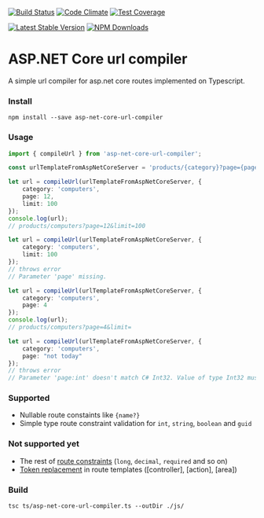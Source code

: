[![Build Status](https://travis-ci.org/TheHatSky/asp-net-core-url-compiler.svg?branch=master)](https://travis-ci.org/TheHatSky/asp-net-core-url-compiler)
[![Code Climate](https://codeclimate.com/github/TheHatSky/asp-net-core-url-compiler/badges/gpa.svg)](https://codeclimate.com/github/TheHatSky/asp-net-core-url-compiler)
[![Test Coverage](https://codeclimate.com/github/TheHatSky/asp-net-core-url-compiler/badges/coverage.svg)](https://codeclimate.com/github/TheHatSky/asp-net-core-url-compiler/coverage)


[![Latest Stable Version](https://img.shields.io/npm/v/asp-net-core-url-compiler.svg)](https://www.npmjs.com/package/asp-net-core-url-compiler)
[![NPM Downloads](https://img.shields.io/npm/dt/asp-net-core-url-compiler.svg)](https://www.npmjs.com/package/asp-net-core-url-compiler)

# ASP.NET Core url compiler
A simple url compiler for asp.net core routes implemented on Typescript.

### Install
```shell
npm install --save asp-net-core-url-compiler
```

### Usage
```typescript
import { compileUrl } from 'asp-net-core-url-compiler';

const urlTemplateFromAspNetCoreServer = 'products/{category}?page={page:int}&limit={limit:int?}';

let url = compileUrl(urlTemplateFromAspNetCoreServer, {
    category: 'computers',
    page: 12,
    limit: 100
});
console.log(url);
// products/computers?page=12&limit=100

let url = compileUrl(urlTemplateFromAspNetCoreServer, {
    category: 'computers',
    limit: 100
});
// throws error
// Parameter 'page' missing.

let url = compileUrl(urlTemplateFromAspNetCoreServer, {
    category: 'computers',
	page: 4
});
console.log(url);
// products/computers?page=4&limit=

let url = compileUrl(urlTemplateFromAspNetCoreServer, {
    category: 'computers',
    page: "not today"
});
// throws error 
// Parameter 'page:int' doesn't match C# Int32. Value of type Int32 must be a number. Provided value: "not today"
```

### Supported
* Nullable route constaints like `{name?}`
* Simple type route constraint validation for `int`, `string`, `boolean` and `guid`

### Not supported yet
* The rest of [route constraints](https://docs.microsoft.com/en-us/aspnet/core/fundamentals/routing#route-constraint-reference) (`long`, `decimal`, `required` and so on)
* [Token replacement](https://docs.microsoft.com/en-us/aspnet/core/mvc/controllers/routing#token-replacement-in-route-templates-controller-action-area)
in route templates ([controller], [action], [area])

### Build
```shell
tsc ts/asp-net-core-url-compiler.ts --outDir ./js/
```
